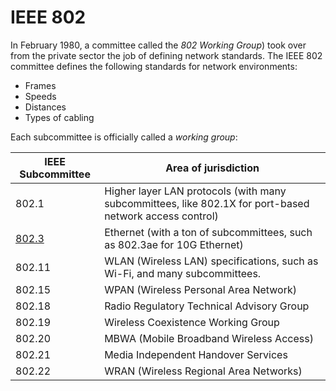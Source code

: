 # IEEE 802

In February 1980, a committee called the _802 Working Group_) took over from the private sector the job of defining network standards. The IEEE 802 committee defines the following standards for network environments:

* Frames
* Speeds
* Distances
* Types of cabling

Each subcommittee is officially called a _working group_:

| IEEE Subcommittee | Area of jurisdiction                                                                                    |
|-------------------|---------------------------------------------------------------------------------------------------------|
| 802.1             | Higher layer LAN protocols (with many subcommittees, like 802.1X for port-based network access control) |
| [802.3](3/README.md)             | Ethernet (with a ton of subcommittees, such as 802.3ae for 10G Ethernet)                                |
| 802.11            | WLAN (Wireless LAN) specifications, such as Wi-Fi, and many subcommittees.                              |
| 802.15            | WPAN (Wireless Personal Area Network)                                                                   |
| 802.18            | Radio Regulatory Technical Advisory Group                                                               |
| 802.19            | Wireless Coexistence Working Group                                                                      |
| 802.20            | MBWA (Mobile Broadband Wireless Access)                                                                 |
| 802.21            | Media Independent Handover Services                                                                     |
| 802.22            | WRAN (Wireless Regional Area Networks)                                                                  |
